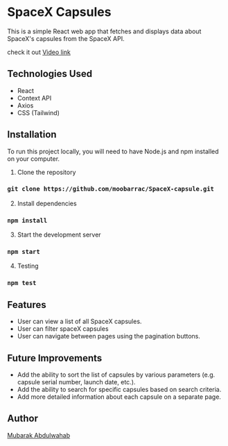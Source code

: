 # SpaceX Capsules

This is a simple React web app that fetches and displays data about SpaceX's capsules from the SpaceX API.

check it out [Video link](https://vimeo.com/793926615/079478e57c)

## Technologies Used

- React
- Context API
- Axios
- CSS (Tailwind)

## Installation

To run this project locally, you will need to have Node.js and npm installed on your computer.

1. Clone the repository
### `git clone https://github.com/moobarrac/SpaceX-capsule.git`

2. Install dependencies
### `npm install`

3. Start the development server
### `npm start`

4. Testing
### `npm test`

## Features

- User can view a list of all SpaceX capsules.
- User can filter spaceX capsules
- User can navigate between pages using the pagination buttons.

## Future Improvements

- Add the ability to sort the list of capsules by various parameters (e.g. capsule serial number, launch date, etc.).
- Add the ability to search for specific capsules based on search criteria.
- Add more detailed information about each capsule on a separate page.

## Author

[Mubarak Abdulwahab](https://github.com/moobarrac)

